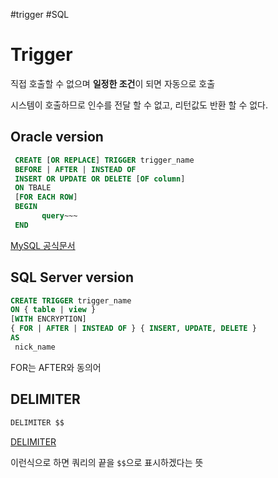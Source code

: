 #trigger #SQL

# Trigger

직접 호출할 수 없으며 **일정한 조건**이 되면 자동으로 호출

시스템이 호출하므로 인수를 전달 할 수 없고, 리턴값도 반환 할 수 없다.

## Oracle version

```SQL
 CREATE [OR REPLACE] TRIGGER trigger_name
 BEFORE | AFTER | INSTEAD OF
 INSERT OR UPDATE OR DELETE [OF column]
 ON TBALE
 [FOR EACH ROW]
 BEGIN
       query~~~
 END
```

[MySQL 공식문서](https://dev.mysql.com/doc/refman/8.0/en/create-trigger.html)

## SQL Server version

```SQL
CREATE TRIGGER trigger_name
ON { table | view }
[WITH ENCRYPTION]
{ FOR | AFTER | INSTEAD OF } { INSERT, UPDATE, DELETE }
AS
 nick_name
```

FOR는 AFTER와 동의어

## DELIMITER

```SQL
DELIMITER $$
```

[DELIMITER](https://doorbw.tistory.com/23)

이런식으로 하면 쿼리의 끝을 `$$`으로 표시하겠다는 뜻
